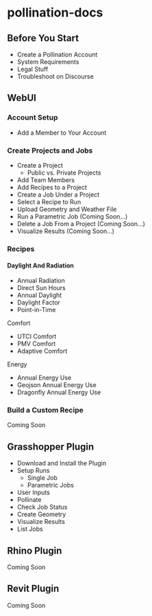 # pollination-docs

## Before You Start

* Create a Pollination Account
* System Requirements
* Legal Stuff
* Troubleshoot on Discourse

## WebUI

### Account Setup

* Add a Member to Your Account

### Create Projects and Jobs

* Create a Project
  * Public vs. Private Projects
* Add Team Members
* Add Recipes to a Project
* Create a Job Under a Project
* Select a Recipe to Run
* Upload Geometry and Weather File
* Run a Parametric Job \(Coming Soon…\)
* Delete a Job From a Project \(Coming Soon…\)
* Visualize Results \(Coming Soon…\)

### Recipes

#### Daylight And Radiation

* Annual Radiation
* Direct Sun Hours
* Annual Daylight
* Daylight Factor
* Point-in-Time

Comfort

* UTCI Comfort
* PMV Comfort
* Adaptive Comfort

Energy

* Annual Energy Use
* Geojson Annual Energy Use
* Dragonfly Annual Energy Use

### Build a Custom Recipe

Coming Soon

## Grasshopper Plugin

* Download and Install the Plugin
* Setup Runs
  * Single Job
  * Parametric Jobs
* User Inputs
* Pollinate
* Check Job Status
* Create Geometry
* Visualize Results
* List Jobs

## Rhino Plugin

Coming Soon

## Revit Plugin

Coming Soon

